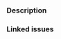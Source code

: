 <!-- Thank you for submitting a Pull Request. Please review
* Our contibuting guide: https://github.com/jozu-ai/kitops/blob/main/CONTRIBUTING.md
* Our code of conduct: https://github.com/jozu-ai/kitops/blob/main/CODE-OF-CONDUCT.md
-->

### Description
<!-- describe the changes in this PR -->

### Linked issues
<!-- link any issues in this repository that are related to the PR; use "closes <issue>" or "fixes <issue>" to automatically link issues to this PR -->
